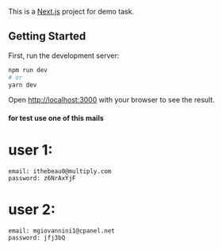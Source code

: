This is a [Next.js](https://nextjs.org/) project for demo task.

## Getting Started

First, run the development server:

```bash
npm run dev
# or
yarn dev
```

Open [http://localhost:3000](http://localhost:3000) with your browser to see the result.


#### for test use one of this mails 

# user 1:
    email: ithebeau0@multiply.com 
    password: z6NrAxYjF

# user 2:
    email: mgiovannini1@cpanel.net
    password: jfj3bQ